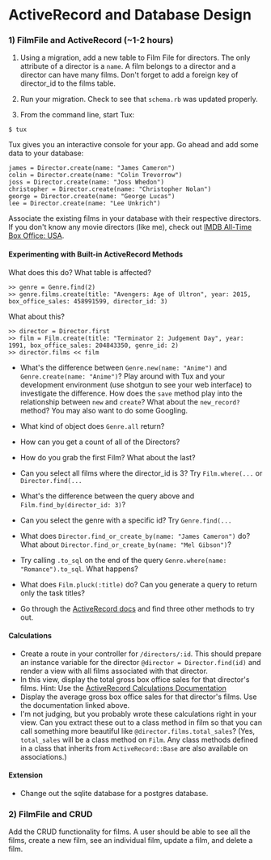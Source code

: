 # ActiveRecord and Database Design

### 1) FilmFile and ActiveRecord (~1-2 hours)

1) Using a migration, add a new table to Film File for directors. The only attribute of a director is a `name`. A film belongs to a director and a director can have many films. Don't forget to add a foreign key of director_id to the films table. 

2) Run your migration. Check to see that `schema.rb` was updated properly. 

3) From the command line, start Tux:

```
$ tux
```

Tux gives you an interactive console for your app. Go ahead and add some data to your database:

```
james = Director.create(name: "James Cameron")
colin = Director.create(name: "Colin Trevorrow")
joss = Director.create(name: "Joss Whedon")
christopher = Director.create(name: "Christopher Nolan")
george = Director.create(name: "George Lucas")
lee = Director.create(name: "Lee Unkrich")
```

Associate the existing films in your database with their respective directors. If you don't know any movie directors (like me), check out [IMDB All-Time Box Office: USA](http://www.imdb.com/boxoffice/alltimegross). 

#### Experimenting with Built-in ActiveRecord Methods

What does this do? What table is affected? 

```
>> genre = Genre.find(2)
>> genre.films.create(title: "Avengers: Age of Ultron", year: 2015, box_office_sales: 458991599, director_id: 3)
```

What about this?

```
>> director = Director.first
>> film = Film.create(title: "Terminator 2: Judgement Day", year: 1991, box_office_sales: 204843350, genre_id: 2)
>> director.films << film
```

* What's the difference between `Genre.new(name: "Anime")` and `Genre.create(name: "Anime")`? Play around with Tux and your development environment (use shotgun to see your web interface) to investigate the difference. How does the `save` method play into the relationship between `new` and `create`? What about the `new_record?` method? You may also want to do some Googling. 

* What kind of object does `Genre.all` return? 
* How can you get a count of all of the Directors? 
* How do you grab the first Film? What about the last? 
* Can you select all films where the director_id is 3? Try `Film.where(...` or `Director.find(...`
* What's the difference between the query above and `Film.find_by(director_id: 3)`?
* Can you select the genre with a specific id? Try `Genre.find(...`
* What does `Director.find_or_create_by(name: "James Cameron")` do? What about `Director.find_or_create_by(name: "Mel Gibson")`?
* Try calling `.to_sql` on the end of the query `Genre.where(name: "Romance").to_sql`. What happens?
* What does `Film.pluck(:title)` do? Can you generate a query to return only the task titles? 
* Go through the [ActiveRecord docs](http://guides.rubyonrails.org/active_record_querying.html) and find three other methods to try out. 

#### Calculations

* Create a route in your controller for `/directors/:id`. This should prepare an instance variable for the director `@director = Director.find(id)` and render a view with all films associated with that director. 
* In this view, display the total gross box office sales for that director's films. Hint: Use the [ActiveRecord Calculations Documentation](http://guides.rubyonrails.org/active_record_querying.html#calculations)
* Display the average gross box office sales for that director's films. Use the documentation linked above. 
* I'm not judging, but you probably wrote these calculations right in your view. Can you extract these out to a class method in film so that you can call something more beautiful like `@director.films.total_sales`? (Yes, `total_sales` will be a class method on `Film`. Any class methods defined in a class that inherits from `ActiveRecord::Base` are also available on associations.)

#### Extension

* Change out the sqlite database for a postgres database. 

### 2) FilmFile and CRUD

Add the CRUD functionality for films. A user should be able to see all the films, create a new film, see an individual film, update a film, and delete a film.

